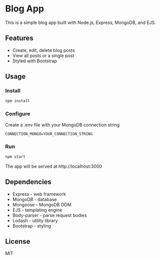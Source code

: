 # Blog App

This is a simple blog app built with Node.js, Express, MongoDB, and EJS.

## Features

- Create, edit, delete blog posts
- View all posts or a single post
- Styled with Bootstrap

## Usage

### Install

```bash
npm install
```

### Configure

Create a .env file with your MongoDB connection string

```
CONNECTION_MONGO=YOUR_CONNECTION_STRING  
```

### Run

```bash 
npm start
```

The app will be served at http://localhost:3000

## Dependencies

- Express - web framework
- MongoDB - database
- Mongoose - MongoDB ODM  
- EJS - templating engine
- Body-parser - parse request bodies
- Lodash - utility library
- Bootstrap - styling

## License

MIT
